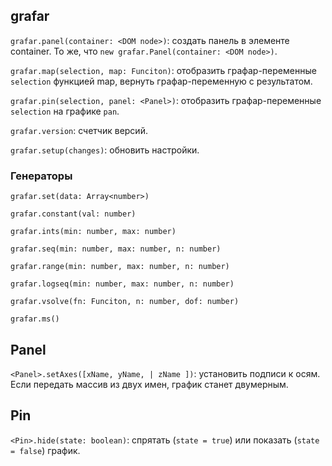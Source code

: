 ## grafar

`grafar.panel(container: <DOM node>)`: создать панель в элементе container.
То же, что `new grafar.Panel(container: <DOM node>)`.

`grafar.map(selection, map: Funciton)`: отобразить графар-переменные
`selection` функцией map, вернуть графар-переменную с результатом.

`grafar.pin(selection, panel: <Panel>)`: отобразить графар-переменные `selection` на графике `pan`.

`grafar.version`: счетчик версий.

`grafar.setup(changes)`: обновить настройки.

### Генераторы

`grafar.set(data: Array<number>)`

`grafar.constant(val: number)`

`grafar.ints(min: number, max: number)`

`grafar.seq(min: number, max: number, n: number)`

`grafar.range(min: number, max: number, n: number)`

`grafar.logseq(min: number, max: number, n: number)`

`grafar.vsolve(fn: Funciton, n: number, dof: number)`

`grafar.ms()`

## Panel

`<Panel>.setAxes([xName, yName, | zName ])`: установить подписи к осям. Если передать
массив из двух имен, график станет двумерным.

## Pin

`<Pin>.hide(state: boolean)`: спрятать (`state = true`) или показать (`state = false`) график.
